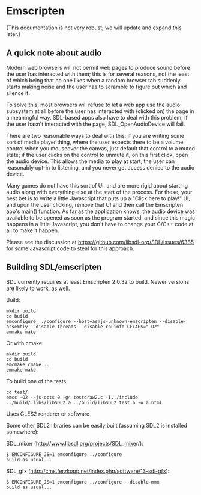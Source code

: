 # Emscripten

(This documentation is not very robust; we will update and expand this later.)

## A quick note about audio

Modern web browsers will not permit web pages to produce sound before the
user has interacted with them; this is for several reasons, not the least
of which being that no one likes when a random browser tab suddenly starts
making noise and the user has to scramble to figure out which and silence
it.

To solve this, most browsers will refuse to let a web app use the audio
subsystem at all before the user has interacted with (clicked on) the page
in a meaningful way. SDL-based apps also have to deal with this problem; if
the user hasn't interacted with the page, SDL_OpenAudioDevice will fail.

There are two reasonable ways to deal with this: if you are writing some
sort of media player thing, where the user expects there to be a volume
control when you mouseover the canvas, just default that control to a muted
state; if the user clicks on the control to unmute it, on this first click,
open the audio device. This allows the media to play at start, the user can
reasonably opt-in to listening, and you never get access denied to the audio
device.

Many games do not have this sort of UI, and are more rigid about starting
audio along with everything else at the start of the process. For these, your
best bet is to write a little Javascript that puts up a "Click here to play!"
UI, and upon the user clicking, remove that UI and then call the Emscripten
app's main() function. As far as the application knows, the audio device was
available to be opened as soon as the program started, and since this magic
happens in a little Javascript, you don't have to change your C/C++ code at
all to make it happen.

Please see the discussion at <https://github.com/libsdl-org/SDL/issues/6385>
for some Javascript code to steal for this approach.

## Building SDL/emscripten

SDL currently requires at least Emscripten 2.0.32 to build. Newer versions
are likely to work, as well.

Build:

    mkdir build
    cd build
    emconfigure ../configure --host=asmjs-unknown-emscripten --disable-assembly --disable-threads --disable-cpuinfo CFLAGS="-O2"
    emmake make

Or with cmake:

    mkdir build
    cd build
    emcmake cmake ..
    emmake make

To build one of the tests:

    cd test/
    emcc -O2 --js-opts 0 -g4 testdraw2.c -I../include ../build/.libs/libSDL2.a ../build/libSDL2_test.a -o a.html

Uses GLES2 renderer or software

Some other SDL2 libraries can be easily built (assuming SDL2 is installed somewhere):

SDL_mixer (<http://www.libsdl.org/projects/SDL_mixer/>):

    $ EMCONFIGURE_JS=1 emconfigure ../configure
    build as usual...

SDL_gfx (<http://cms.ferzkopp.net/index.php/software/13-sdl-gfx>):

    $ EMCONFIGURE_JS=1 emconfigure ../configure --disable-mmx
    build as usual...
